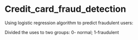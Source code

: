 # Credit_card_fraud_detection

Using logistic regression algorithm to predict fraudulent users: 

Divided the uses to two groups: 0- normal; 1-fraudulent
